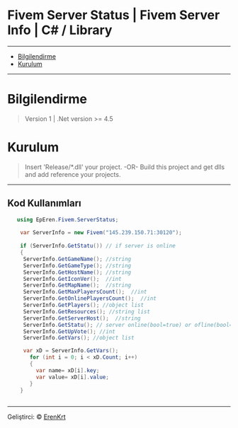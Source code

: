 # Fivem Server Status | Fivem Server Info | C# / Library

---
- [Bilgilendirme](#bilgilendirme)
- [Kurulum](#kurulum)
---

# Bilgilendirme
> Version 1 | .Net version >= 4.5

# Kurulum
> Insert 'Release/*.dll' your project. -OR- Build this project and get dlls and add reference your projects.

---


## Kod Kullanımları
```csharp
   using EpEren.Fivem.ServerStatus;
   
    var ServerInfo = new Fivem("145.239.150.71:30120");
   
	if (ServerInfo.GetStatu()) // if server is online
    {     
     ServerInfo.GetGameName(); //string
     ServerInfo.GetGameType(); //string
     ServerInfo.GetHostName(); //string
     ServerInfo.GetIconVer();  //int
     ServerInfo.GetMapName();  //string
     ServerInfo.GetMaxPlayersCount();  //int
     ServerInfo.GetOnlinePlayersCount();  //int
     ServerInfo.GetPlayers(); //object list
     ServerInfo.GetResources(); //string list
     ServerInfo.GetServerHost();  //string
     ServerInfo.GetStatu(); // server online(bool=true) or ofline(bool=false)
     ServerInfo.GetUpVote(); //int
     ServerInfo.GetVars(); //object list

     var xD = ServerInfo.GetVars();
       for (int i = 0; i < xD.Count; i++)
       {
         var name= xD[i].key;
	     var value= xD[i].value;
       }
    }
  
```

---
Geliştirci: &copy; [ErenKrt](https://www.instagram.com/ep.eren/)

